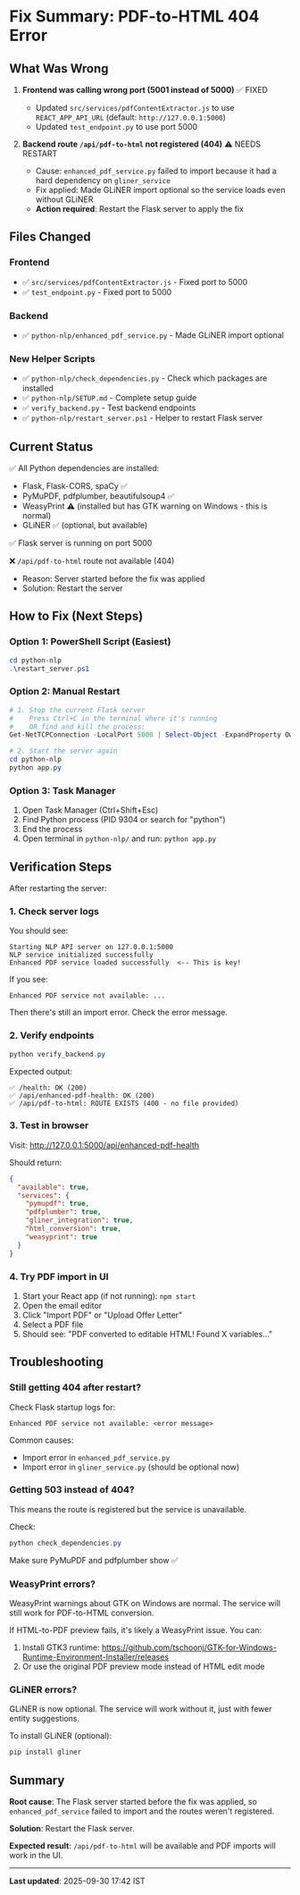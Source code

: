 # Fix Summary: PDF-to-HTML 404 Error

## What Was Wrong

1. **Frontend was calling wrong port (5001 instead of 5000)** ✅ FIXED
   - Updated `src/services/pdfContentExtractor.js` to use `REACT_APP_API_URL` (default: `http://127.0.0.1:5000`)
   - Updated `test_endpoint.py` to use port 5000

2. **Backend route `/api/pdf-to-html` not registered (404)** ⚠️ NEEDS RESTART
   - Cause: `enhanced_pdf_service.py` failed to import because it had a hard dependency on `gliner_service`
   - Fix applied: Made GLiNER import optional so the service loads even without GLiNER
   - **Action required**: Restart the Flask server to apply the fix

## Files Changed

### Frontend
- ✅ `src/services/pdfContentExtractor.js` - Fixed port to 5000
- ✅ `test_endpoint.py` - Fixed port to 5000

### Backend
- ✅ `python-nlp/enhanced_pdf_service.py` - Made GLiNER import optional

### New Helper Scripts
- ✅ `python-nlp/check_dependencies.py` - Check which packages are installed
- ✅ `python-nlp/SETUP.md` - Complete setup guide
- ✅ `verify_backend.py` - Test backend endpoints
- ✅ `python-nlp/restart_server.ps1` - Helper to restart Flask server

## Current Status

✅ All Python dependencies are installed:
- Flask, Flask-CORS, spaCy ✅
- PyMuPDF, pdfplumber, beautifulsoup4 ✅
- WeasyPrint ⚠️ (installed but has GTK warning on Windows - this is normal)
- GLiNER ✅ (optional, but available)

✅ Flask server is running on port 5000

❌ `/api/pdf-to-html` route not available (404)
- Reason: Server started before the fix was applied
- Solution: Restart the server

## How to Fix (Next Steps)

### Option 1: PowerShell Script (Easiest)

```powershell
cd python-nlp
.\restart_server.ps1
```

### Option 2: Manual Restart

```powershell
# 1. Stop the current Flask server
#    Press Ctrl+C in the terminal where it's running
#    OR find and kill the process:
Get-NetTCPConnection -LocalPort 5000 | Select-Object -ExpandProperty OwningProcess | Stop-Process -Force

# 2. Start the server again
cd python-nlp
python app.py
```

### Option 3: Task Manager

1. Open Task Manager (Ctrl+Shift+Esc)
2. Find Python process (PID 9304 or search for "python")
3. End the process
4. Open terminal in `python-nlp/` and run: `python app.py`

## Verification Steps

After restarting the server:

### 1. Check server logs

You should see:
```
Starting NLP API server on 127.0.0.1:5000
NLP service initialized successfully
Enhanced PDF service loaded successfully  <-- This is key!
```

If you see:
```
Enhanced PDF service not available: ...
```
Then there's still an import error. Check the error message.

### 2. Verify endpoints

```powershell
python verify_backend.py
```

Expected output:
```
✅ /health: OK (200)
✅ /api/enhanced-pdf-health: OK (200)
✅ /api/pdf-to-html: ROUTE EXISTS (400 - no file provided)
```

### 3. Test in browser

Visit: http://127.0.0.1:5000/api/enhanced-pdf-health

Should return:
```json
{
  "available": true,
  "services": {
    "pymupdf": true,
    "pdfplumber": true,
    "gliner_integration": true,
    "html_conversion": true,
    "weasyprint": true
  }
}
```

### 4. Try PDF import in UI

1. Start your React app (if not running): `npm start`
2. Open the email editor
3. Click "Import PDF" or "Upload Offer Letter"
4. Select a PDF file
5. Should see: "PDF converted to editable HTML! Found X variables..."

## Troubleshooting

### Still getting 404 after restart?

Check Flask startup logs for:
```
Enhanced PDF service not available: <error message>
```

Common causes:
- Import error in `enhanced_pdf_service.py`
- Import error in `gliner_service.py` (should be optional now)

### Getting 503 instead of 404?

This means the route is registered but the service is unavailable.

Check:
```powershell
python check_dependencies.py
```

Make sure PyMuPDF and pdfplumber show ✅

### WeasyPrint errors?

WeasyPrint warnings about GTK on Windows are normal. The service will still work for PDF-to-HTML conversion.

If HTML-to-PDF preview fails, it's likely a WeasyPrint issue. You can:
1. Install GTK3 runtime: https://github.com/tschoonj/GTK-for-Windows-Runtime-Environment-Installer/releases
2. Or use the original PDF preview mode instead of HTML edit mode

### GLiNER errors?

GLiNER is now optional. The service will work without it, just with fewer entity suggestions.

To install GLiNER (optional):
```powershell
pip install gliner
```

## Summary

**Root cause**: The Flask server started before the fix was applied, so `enhanced_pdf_service` failed to import and the routes weren't registered.

**Solution**: Restart the Flask server.

**Expected result**: `/api/pdf-to-html` will be available and PDF imports will work in the UI.

---

**Last updated**: 2025-09-30 17:42 IST
